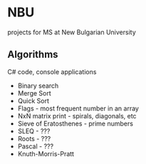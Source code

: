 NBU
===

projects for MS at New Bulgarian University


Algorithms
----------
C# code, console applications
* Binary search
* Merge Sort
* Quick Sort
* Flags - most frequent number in an array
* NxN matrix print - spirals, diagonals, etc
* Sieve of Eratosthenes - prime numbers
* SLEQ - ???
* Roots - ???
* Pascal - ???
* Knuth-Morris-Pratt
